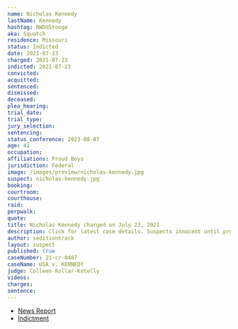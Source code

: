 ```yaml
---
name: Nicholas Kennedy
lastName: Kennedy
hashtag: RWDSStooge
aka: Squatch
residence: Missouri
status: Indicted
date: 2021-07-23
charged: 2021-07-23
indicted: 2021-07-23
convicted:
acquitted:
sentenced:
dismissed:
deceased:
plea_hearing:
trial_date:
trial_type:
jury_selection:
sentencing:
status_conference: 2023-08-07
age: 41
occupation:
affiliations: Proud Boys
jurisdiction: Federal
image: /images/preview/nicholas-kennedy.jpg
suspect: nicholas-kennedy.jpg
booking:
courtroom:
courthouse:
raid:
perpwalk:
quote:
title: Nicholas Kennedy charged on July 23, 2021
description: Click for latest case details. Suspects innocent until proven guilty.
author: seditiontrack
layout: suspect
published: true
caseNumber: 21-cr-0487
caseName: USA v. KENNEDY
judge: Colleen Kollar-Kotelly
videos:
charges:
sentence:
---
```

- [News Report](https://www.stltoday.com/news/local/crime-and-courts/sikeston-man-faces-charges-in-capitol-riot-feds-say/article_aeda28bb-fed3-5cd3-8281-9ba9dd8db859.html)
- [Indictment](https://extremism.gwu.edu/sites/g/files/zaxdzs2191/f/Nicholas%20Kennedy%20Indictment.pdf)
